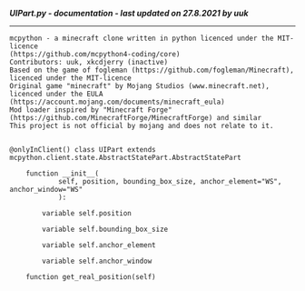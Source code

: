 ***UIPart.py - documentation - last updated on 27.8.2021 by uuk***
___

    mcpython - a minecraft clone written in python licenced under the MIT-licence 
    (https://github.com/mcpython4-coding/core)
    Contributors: uuk, xkcdjerry (inactive)
    Based on the game of fogleman (https://github.com/fogleman/Minecraft), licenced under the MIT-licence
    Original game "minecraft" by Mojang Studios (www.minecraft.net), licenced under the EULA
    (https://account.mojang.com/documents/minecraft_eula)
    Mod loader inspired by "Minecraft Forge" (https://github.com/MinecraftForge/MinecraftForge) and similar
    This project is not official by mojang and does not relate to it.


    @onlyInClient() class UIPart extends mcpython.client.state.AbstractStatePart.AbstractStatePart

        function __init__(
                self, position, bounding_box_size, anchor_element="WS", anchor_window="WS"
                ):

            variable self.position

            variable self.bounding_box_size

            variable self.anchor_element

            variable self.anchor_window

        function get_real_position(self)